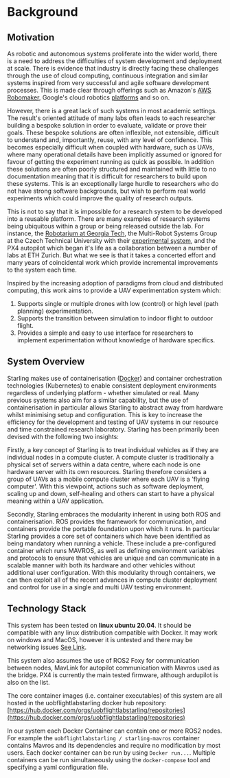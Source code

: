 # Background

## Motivation

As robotic and autonomous systems proliferate into the wider world, there is a need to address the difficulties of system development and deployment at scale. There is evidence that industry is directly facing these challenges through the use of cloud computing, continuous integration and similar systems inspired from very successful and agile software development processes. This is made clear through offerings such as Amazon's [AWS Robomaker](https://aws.amazon.com/robomaker/), Google's cloud robotics [platforms](\url{https://googlecloudrobotics.github.io/core/) and so on.

However, there is a great lack of such systems in most academic settings. The result's oriented attitude of many labs often leads to each researcher building a bespoke solution in order to evaluate, validate or prove their goals. These bespoke solutions are often inflexible, not extensible, difficult to understand and, importantly, reuse, with any level of confidence. This becomes especially difficult when coupled with hardware, such as UAVs, where many operational details have been implicitly assumed or ignored for favour of getting the experiment running as quick as possible. In addition these solutions are often poorly structured and maintained  with little to no documentation meaning that it is difficult for researchers to build upon these systems. This is an exceptionally large hurdle to researchers who do not have strong software backgrounds, but wish to perform real world experiments which could improve the quality of research outputs.

This is not to say that it is impossible for a research system to be developed into a reusable platform. There are many examples of research systems being ubiquitous within a group or being released outside the lab. For instance, the [Robotarium at Georgia Tech](https://www.robotarium.gatech.edu/), the Multi-Robot Systems Group at the Czech Technical University with their [experimental system](https://github.com/ctu-mrs/mrs_uav_system), and the PX4 autopilot which began it's life as a collaboration between a number of labs at ETH Zurich. But what we see is that it takes a concerted effort and many years of coincidental work which provide incremental improvements to the system each time.

Inspired by the increasing adoption of paradigms from cloud and distributed computing, this work aims to provide a UAV experimentation system which:

1. Supports single or multiple drones with low (control) or high level (path planning) experimentation.
2. Supports the transition between simulation to indoor flight to outdoor flight.
3. Provides a simple and easy to use interface for researchers to implement experimentation without knowledge of hardware specifics.

## System Overview

Starling makes use of containerisation ([Docker](https://www.docker.com/)) and container orchestration technologies (Kubernetes) to enable consistent deployment environments regardless of underlying platform - whether simulated or real. Many previous systems also aim for a similar capability, but the use of containerisation in particular allows Starling to abstract away from hardware whilst minimising setup and configuration. This is key to increase the efficiency for the development and testing of UAV systems in our resource and time constrained research laboratory. Starling has been primarily been devised with the following two insights:

Firstly, a key concept of Starling is to treat individual vehicles as if they are individual nodes in a compute cluster. A compute cluster is traditionally a physical set of servers within a data centre, where each node is one hardware server with its own resources. Starling therefore considers a group of UAVs as a mobile compute cluster where each UAV is a 'flying computer'. With this viewpoint, actions such as software deployment, scaling up and down, self-healing and others can start to have a physical meaning within a UAV application.

Secondly, Starling embraces the modularity inherent in using both ROS and containerisation. ROS provides the framework for communication, and containers provide the portable foundation upon which it runs. In particular Starling provides a core set of containers which have been identified as being mandatory when running a vehicle. These include a pre-configured container which runs MAVROS, as well as defining environment variables and protocols to ensure that vehicles are unique and can communicate in a scalable manner with both its hardware and other vehicles without additional user configuration. With this modularity through containers, we can then exploit all of the recent advances in compute cluster deployment and control for use in a single and multi UAV testing environment.

## Technology Stack

This system has been tested on **linux ubuntu 20.04**. It should be compatible with any linux distribution compatible with Docker. It may work on windows and MacOS, however it is untested and there may be networking issues [See Link](https://github.com/arthurrichards77/ardupilot_sitl_docker#mission-planner-on-windows).

This system also assumes the use of ROS2 Foxy for communication between nodes, MavLink for autopilot communication with Mavros used as the bridge. PX4 is currently the main tested firmware, although ardupilot is also on the list.

The core container images (i.e. container executables) of this system are all hosted in the uobflightlabstarling docker hub repository: [https://hub.docker.com/orgs/uobflightlabstarling/repositories](https://hub.docker.com/orgs/uobflightlabstarling/repositories)

In our system each Docker Container can contain one or more ROS2 nodes. For example the `uobflightlabstarling / starling-mavros` container contains Mavros and its dependencies and require no modification by most users. Each docker container can be run by using `Docker run...`. Multiple containers can be run simultaneously using the `docker-compose` tool and specifying a yaml configuration file.

